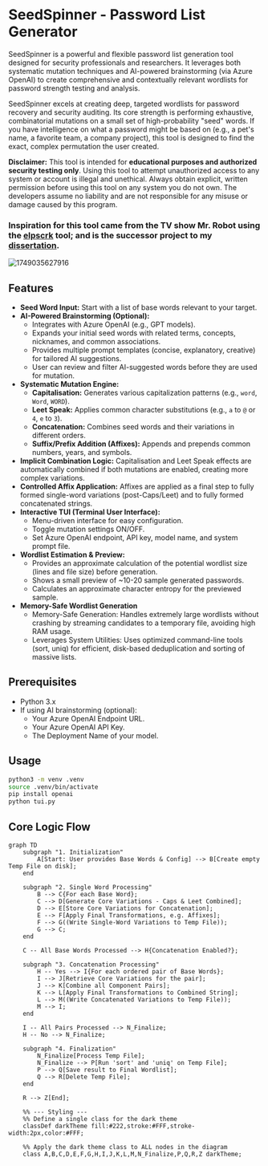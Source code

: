 # SeedSpinner - Password List Generator

SeedSpinner is a powerful and flexible password list generation tool designed for security professionals and researchers. It leverages both systematic mutation techniques and AI-powered brainstorming (via Azure OpenAI) to create comprehensive and contextually relevant wordlists for password strength testing and analysis.

SeedSpinner excels at creating deep, targeted wordlists for password recovery and security auditing. Its core strength is performing exhaustive, combinatorial mutations on a small set of high-probability "seed" words. If you have intelligence on what a password might be based on (e.g., a pet's name, a favorite team, a company project), this tool is designed to find the exact, complex permutation the user created.

**Disclaimer:**
This tool is intended for **educational purposes and authorized security testing only**. Using this tool to attempt unauthorized access to any system or account is illegal and unethical. Always obtain explicit, written permission before using this tool on any system you do not own. The developers assume no liability and are not responsible for any misuse or damage caused by this program.

### Inspiration for this tool came from the TV show Mr. Robot using the [elpscrk](https://github.com/D4Vinci/elpscrk) tool; and is the successor project to my [dissertation](https://github.com/tpazz/Password-Security-Gamification). 

![1749035627916](https://github.com/user-attachments/assets/e9b61934-2133-48b3-9281-560180847671)

## Features

*   **Seed Word Input:** Start with a list of base words relevant to your target.
*   **AI-Powered Brainstorming (Optional):**
    *   Integrates with Azure OpenAI (e.g., GPT models).
    *   Expands your initial seed words with related terms, concepts, nicknames, and common associations.
    *   Provides multiple prompt templates (concise, explanatory, creative) for tailored AI suggestions.
    *   User can review and filter AI-suggested words before they are used for mutation.
*   **Systematic Mutation Engine:**
    *   **Capitalisation:** Generates various capitalization patterns (e.g., `word`, `Word`, `WORD`).
    *   **Leet Speak:** Applies common character substitutions (e.g., `a` to `@` or `4`, `e` to `3`).
    *   **Concatenation:** Combines seed words and their variations in different orders.
    *   **Suffix/Prefix Addition (Affixes):** Appends and prepends common numbers, years, and symbols.
*   **Implicit Combination Logic:** Capitalisation and Leet Speak effects are automatically combined if both mutations are enabled, creating more complex variations.
*   **Controlled Affix Application:** Affixes are applied as a final step to fully formed single-word variations (post-Caps/Leet) and to fully formed concatenated strings.
*   **Interactive TUI (Terminal User Interface):**
    *   Menu-driven interface for easy configuration.
    *   Toggle mutation settings ON/OFF.
    *   Set Azure OpenAI endpoint, API key, model name, and system prompt file.
*   **Wordlist Estimation & Preview:**
    *   Provides an approximate calculation of the potential wordlist size (lines and file size) before generation.
    *   Shows a small preview of ~10-20 sample generated passwords.
    *   Calculates an approximate character entropy for the previewed sample.
*   **Memory-Safe Wordlist Generation**
    *   Memory-Safe Generation: Handles extremely large wordlists without crashing by streaming candidates to a temporary file, avoiding high RAM usage.
    *   Leverages System Utilities: Uses optimized command-line tools (sort, uniq) for efficient, disk-based deduplication and sorting of massive lists.

## Prerequisites

*   Python 3.x
*   If using AI brainstorming (optional):
    *   Your Azure OpenAI Endpoint URL.
    *   Your Azure OpenAI API Key.
    *   The Deployment Name of your model.

## Usage
  
 ```bash
python3 -m venv .venv
source .venv/bin/activate
pip install openai
python tui.py
 ```

Core Logic Flow
---
```mermaid
graph TD
    subgraph "1. Initialization"
        A[Start: User provides Base Words & Config] --> B[Create empty Temp File on disk];
    end

    subgraph "2. Single Word Processing"
        B --> C{For each Base Word};
        C --> D[Generate Core Variations - Caps & Leet Combined];
        D --> E[Store Core Variations for Concatenation];
        E --> F[Apply Final Transformations, e.g. Affixes];
        F --> G((Write Single-Word Variations to Temp File));
        G --> C;
    end

    C -- All Base Words Processed --> H{Concatenation Enabled?};

    subgraph "3. Concatenation Processing"
        H -- Yes --> I{For each ordered pair of Base Words};
        I --> J[Retrieve Core Variations for the pair];
        J --> K[Combine all Component Pairs];
        K --> L[Apply Final Transformations to Combined String];
        L --> M((Write Concatenated Variations to Temp File));
        M --> I;
    end

    I -- All Pairs Processed --> N_Finalize;
    H -- No --> N_Finalize;
    
    subgraph "4. Finalization"
        N_Finalize[Process Temp File];
        N_Finalize --> P[Run 'sort' and 'uniq' on Temp File];
        P --> Q[Save result to Final Wordlist];
        Q --> R[Delete Temp File];
    end

    R --> Z[End];

    %% --- Styling ---
    %% Define a single class for the dark theme
    classDef darkTheme fill:#222,stroke:#FFF,stroke-width:2px,color:#FFF;

    %% Apply the dark theme class to ALL nodes in the diagram
    class A,B,C,D,E,F,G,H,I,J,K,L,M,N_Finalize,P,Q,R,Z darkTheme;
    
```
